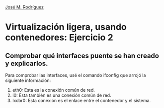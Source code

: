[José M. Rodríguez](https://github.com/Jmrodriguez90)

Virtualización ligera, usando contenedores: Ejercicio 2
======================================================================
Comprobar qué interfaces puente se han creado y explicarlos.
--

Para comprobar las interfaces, usé el comando ifconfig que arrojó la siguiente información:

1. eth0:   Esta es la conexión común de red.
2. l0:     Esta también es una conexión común de red.
3. lxcbr0: Esta conexión es el enlace entre el contenedor y el sistema.
